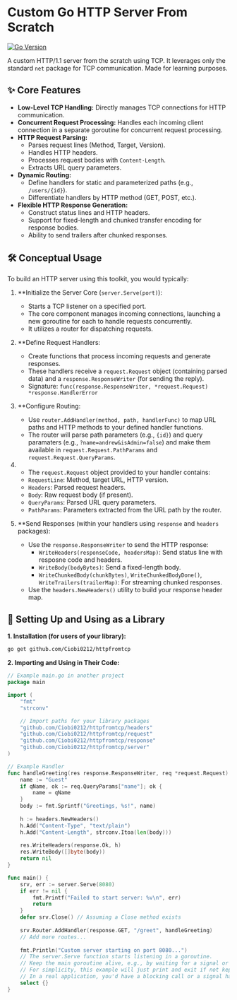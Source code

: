 # Custom Go HTTP Server From Scratch

[![Go Version](https://img.shields.io/badge/go-1.24.2+-blue.svg)](https://golang.org/dl/)

 A custom HTTP/1.1 server from the scratch using TCP. It leverages only the standard `net` package for TCP communication. Made for learning purposes.

## ✨ Core Features

*   **Low-Level TCP Handling:** Directly manages TCP connections for HTTP communication.
*   **Concurrent Request Processing:** Handles each incoming client connection in a separate goroutine for concurrent request processing.
*   **HTTP Request Parsing:**
    *   Parses request lines (Method, Target, Version).
    *   Handles HTTP headers.
    *   Processes request bodies with `Content-Length`.
    *   Extracts URL query parameters.
*   **Dynamic Routing:**
    *   Define handlers for static and parameterized paths (e.g., `/users/{id}`).
    *   Differentiate handlers by HTTP method (GET, POST, etc.).
*   **Flexible HTTP Response Generation:**
    *   Construct status lines and HTTP headers.
    *   Support for fixed-length and chunked transfer encoding for response bodies.
    *   Ability to send trailers after chunked responses.

## 🛠️ Conceptual Usage

To build an HTTP server using this toolkit, you would typically:

1.  **Initialize the Server Core (`server.Serve(port)`):
    *   Starts a TCP listener on a specified port.
    *   The core component manages incoming connections, launching a new goroutine for each to handle requests concurrently.
    *   It utilizes a router for dispatching requests.

2.  **Define Request Handlers:
    *   Create functions that process incoming requests and generate responses.
    *   These handlers receive a `request.Request` object (containing parsed data) and a `response.ResponseWriter` (for sending the reply).
    *   Signature: `func(response.ResponseWriter, *request.Request) *response.HandlerError`

3.  **Configure Routing:
    *   Use `router.AddHandler(method, path, handlerFunc)` to map URL paths and HTTP methods to your defined handler functions.
    *   The router will parse path parameters (e.g., `{id}`) and query paramaters (e.g., `?name=andrew&isAdmin=false`) and make them available in `request.Request.PathParams` and `request.Request.QueryParams`.

4.    *   The `request.Request` object provided to your handler contains:
        *   `RequestLine`: Method, target URL, HTTP version.
        *   `Headers`: Parsed request headers.
        *   `Body`: Raw request body (if present).
        *   `QueryParams`: Parsed URL query parameters.
        *   `PathParams`: Parameters extracted from the URL path by the router.

5.  **Send Responses (within your handlers using `response` and `headers` packages):
    *   Use the `response.ResponseWriter` to send the HTTP response:
        *   `WriteHeaders(responseCode, headersMap)`: Send status line with resposne code and headers.
        *   `WriteBody(bodyBytes)`: Send a fixed-length body.
        *   `WriteChunkedBody(chunkBytes)`, `WriteChunkedBodyDone()`, `WriteTrailers(trailerMap)`: For streaming chunked responses.
    *   Use the `headers.NewHeaders()` utility to build your response header map.

## 🚀 Setting Up and Using as a Library

**1. Installation (for users of your library):**
   ```bash
   go get github.com/Ciobi0212/httpfromtcp
   ```

**2. Importing and Using in Their Code:**
   ```go
   // Example main.go in another project
   package main

   import (
       "fmt"
       "strconv"

       // Import paths for your library packages
       "github.com/Ciobi0212/httpfromtcp/headers"
       "github.com/Ciobi0212/httpfromtcp/request"
       "github.com/Ciobi0212/httpfromtcp/response"
       "github.com/Ciobi0212/httpfromtcp/server"
   )

   // Example Handler
   func handleGreeting(res response.ResponseWriter, req *request.Request) *response.HandlerError {
       name := "Guest"
       if qName, ok := req.QueryParams["name"]; ok {
           name = qName
       }
       body := fmt.Sprintf("Greetings, %s!", name)
       
       h := headers.NewHeaders()
       h.Add("Content-Type", "text/plain")
       h.Add("Content-Length", strconv.Itoa(len(body)))
       
       res.WriteHeaders(response.Ok, h)
       res.WriteBody([]byte(body))
       return nil
   }

   func main() {
       srv, err := server.Serve(8080) 
       if err != nil {
           fmt.Printf("Failed to start server: %v\n", err)
           return
       }
       defer srv.Close() // Assuming a Close method exists
      
       srv.Router.AddHandler(response.GET, "/greet", handleGreeting)
       // Add more routes...
       
       fmt.Println("Custom server starting on port 8080...")
       // The server.Serve function starts listening in a goroutine.
       // Keep the main goroutine alive, e.g., by waiting for a signal or another mechanism.
       // For simplicity, this example will just print and exit if not kept alive.
       // In a real application, you'd have a blocking call or a signal handler here.
       select {}
   }
   ```
